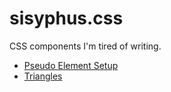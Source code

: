 # sisyphus.css

CSS components I'm tired of writing.

* [Pseudo Element Setup](scss/_pseudo-elements-base.scss)
* [Triangles](scss/_triangles.scss)


